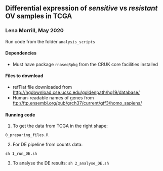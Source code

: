 ## Differential expression of *sensitive* vs *resistant* OV samples in TCGA
### Lena Morrill, May 2020


Run code from the folder `analysis_scripts`

#### Dependencies
- Must have package `rnaseqRpkg` from the CRUK core facilities installed

#### Files to download

- refFlat file downloaded from http://hgdownload.cse.ucsc.edu/goldenpath/hg19/database/
- Human-readable names of genes from ftp://ftp.ensembl.org/pub/grch37/current/gff3/homo_sapiens/

#### Running code

1. To get the data from TCGA in the right shape:

  ```0_preparing_files.R```

2. For DE pipeline from counts data:

  ```sh 1_run_DE.sh```

3. To analyse the DE results:
``` sh 2_analyse_DE.sh ```
